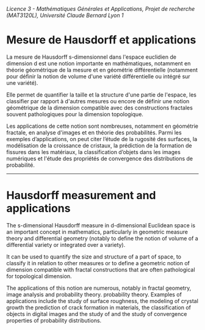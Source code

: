 *Licence 3 - Mathématiques Générales et Applications, Projet de recherche (MAT3120L), Université Claude Bernard Lyon 1*
# Mesure de Hausdorff et applications
La mesure de Hausdorff s-dimensionnel dans l'espace euclidien de dimension d est une notion importante en mathématiques, 
notamment en théorie géométrique de la mesure et en géométrie différentielle (notamment pour définir la notion de volume 
d'une variété différentielle ou intégré sur une variété). 

Elle permet de quantifier la taille et la structure d'une partie de l'espace, les classifier par rapport à d'autres mesures 
ou encore de définir une notion géométrique de la dimension compatible avec des constructions fractales souvent pathologiques 
pour la dimension topologique.

Les applications de cette notion sont nombreuses, notamment en géométrie fractale, en analyse d'images et en théorie des 
probabilités. Parmi les exemples d’applications, on peut citer l’étude de la rugosité des surfaces, la modélisation de la
croissance de cristaux, la prédiction de la formation de fissures dans les matériaux, la classification d’objets dans les images 
numériques et l'étude des propriétés de convergence des distributions de probabilité.
- - -
# Hausdorff measurement and applications
The s-dimensional Hausdorff measure in d-dimensional Euclidean space is an important concept in mathematics, 
particularly in geometric measure theory and differential geometry (notably to define the notion of volume 
of a differential variety or integrated over a variety). 

It can be used to quantify the size and structure of a part of space, to classify it in relation to other measures 
or to define a geometric notion of dimension compatible with fractal constructions that are often pathological 
for topological dimension.

The applications of this notion are numerous, notably in fractal geometry, image analysis and probability theory. 
probability theory. Examples of applications include the study of surface roughness, the modeling of crystal growth
the prediction of crack formation in materials, the classification of objects in digital images and the study of 
and the study of convergence properties of probability distributions.

